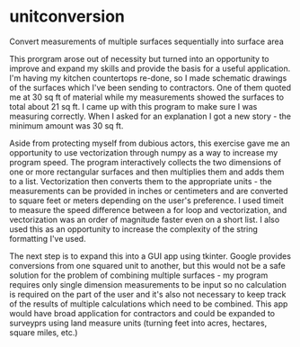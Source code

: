 # unitconversion
Convert measurements of multiple surfaces sequentially into surface area

This prorgram arose out of necessity but turned into an opportunity to improve and expand my skills and provide the basis for a useful application. I'm having my kitchen countertops re-done, so I made schematic drawings of the surfaces which I've been sending to contractors. One of them quoted me at 30 sq ft of material while my measurements showed the surfaces to total about 21 sq ft. I came up with this program to make sure I was measuring correctly. When I asked for an explanation I got a new story - the minimum amount was 30 sq ft.

Aside from protecting myself from dubious actors, this exercise gave me an opportunity to use vectorization through numpy as a way to increase my program speed. The program interactively collects the two dimensions of one or more rectangular surfaces and then multiplies them and adds them to a list. Vectorization then converts them to the appropriate units - the measurements can be provided in inches or centimeters and are converted to square feet or meters depending on the user's preference. I used timeit to measure the speed difference between a for loop and vectorization, and vectorization was an order of magnitude faster even on a short list. I also used this as an opportunity to increase the complexity of the string formatting I've used.

The next step is to expand this into a GUI app using tkinter. Google provides conversions from one squared unit to another, but this would not be a safe solution for the problem of combining multiple surfaces - my program requires only single dimension measurements to be input so no calculation is required on the part of the user and it's also not necessary to keep track of the results of multiple calculations which need to be combined. This app would have broad application for contractors and could be expanded to surveyprs using land measure units (turning feet into acres, hectares, square miles, etc.)
